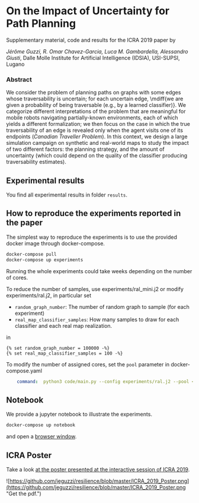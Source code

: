 # On the Impact of Uncertainty for Path Planning
Supplementary material, code and results for the ICRA 2019 paper by

*Jérôme Guzzi, R. Omar Chavez-Garcia, Luca M. Gambardella, Alessandro Giusti*, 
Dalle Molle Institute for Artificial Intelligence (IDSIA), USI-SUPSI, Lugano



### Abstract

We consider the problem of planning paths on graphs with some edges whose traversability is uncertain; for each uncertain edge, \mdiff{we are given a probability of being traversable (e.g., by a learned classifier)}.  We categorize different interpretations of the problem that are meaningful for mobile robots navigating partially-known environments, each of which yields a different formalization; we then focus on the case in which the true traversability of an edge is revealed only when the agent visits one of its endpoints (_Canadian Traveller Problem_).  In this context, we design a large simulation campaign on synthetic and real-world maps to study the impact of two different factors: the planning strategy, and the amount of uncertainty (which could depend on the quality of the classifier producing traversability estimates).  

## Experimental results

You find all experimental results in folder `results`.

## How to reproduce the experiments reported in the paper

The simplest way to reproduce the experiments is to use the provided docker image through docker-compose.

```bash
docker-compose pull
docker-compose up experiments
```

Running the whole experiments could take weeks depending on the number of cores.

To reduce the number of samples, use  experiments/ral_mini.j2 or modify experiments/ral.j2, in particular set

- `random_graph_number`: The number of random graph to sample (for each experiment)
- `real_map_classifier_samples`: How many samples to draw for each classifier and each real map realization.

in

```
{% set random_graph_number = 100000 -%}
{% set real_map_classifier_samples = 100 -%}
```

To modify the number of assigned cores, set the `pool` parameter in docker-compose.yaml
```yaml
    command:  python3 code/main.py --config experiments/ral.j2 --pool <NUMBER_OF_CORES>
```

## Notebook

We provide a jupyter notebook to illustrate the experiments.


```bash
docker-compose up notebook
```

and open a [browser window](http://localhost:8889/notebooks/Experiments.ipynb).


## ICRA Poster

Take a look [at the poster presented at the interactive session of ICRA 2019](https://github.com/jeguzzi/resilience/blob/master/ICRA_2019_Poster.pdf).

![https://github.com/jeguzzi/resilience/blob/master/ICRA_2019_Poster.png](https://github.com/jeguzzi/resilience/blob/master/ICRA_2019_Poster.png "Get the pdf.")



